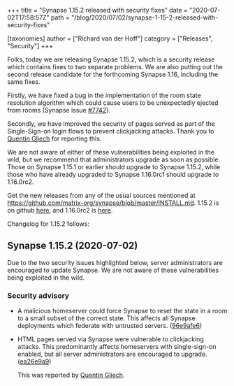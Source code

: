 +++
title = "Synapse 1.15.2 released with security fixes"
date = "2020-07-02T17:58:57Z"
path = "/blog/2020/07/02/synapse-1-15-2-released-with-security-fixes"

[taxonomies]
author = ["Richard van der Hoff"]
category = ["Releases", "Security"]
+++

Folks, today we are releasing Synapse 1.15.2, which is a security release which contains fixes to two separate problems. We are also putting out the second release candidate for the forthcoming Synapse 1.16, including the same fixes.

Firstly, we have fixed a bug in the implementation of the room state resolution algorithm which could cause users to be unexpectedly ejected from rooms (Synapse issue [#7742](https://github.com/matrix-org/synapse/issues/7742)).

Secondly, we have improved the security of pages served as part of the Single-Sign-on login flows to prevent clickjacking attacks. Thank you to [Quentin Gliech](https://sandhose.fr/) for reporting this.

We are not aware of either of these vulnerabilities being exploited in the wild, but we recommend that administrators upgrade as soon as possible. Those on Synapse 1.15.1 or earlier should upgrade to Synapse 1.15.2, while those who have already upgraded to Synapse 1.16.0rc1 should upgrade to 1.16.0rc2.

Get the new releases from any of the usual sources mentioned at https://github.com/matrix-org/synapse/blob/master/INSTALL.md. 1.15.2 is on github [here](https://github.com/matrix-org/synapse/releases/tag/v1.15.2), and 1.16.0rc2 is [here](https://github.com/matrix-org/synapse/releases/tag/v1.16.0rc2).


Changelog for 1.15.2 follows:

## Synapse 1.15.2 (2020-07-02)

Due to the two security issues highlighted below, server administrators are
encouraged to update Synapse. We are not aware of these vulnerabilities being
exploited in the wild.

### Security advisory

* A malicious homeserver could force Synapse to reset the state in a room to a
  small subset of the correct state. This affects all Synapse deployments which
  federate with untrusted servers. ([96e9afe6](https://github.com/matrix-org/synapse/commit/96e9afe62500310977dc3cbc99a8d16d3d2fa15c))
* HTML pages served via Synapse were vulnerable to clickjacking attacks. This
  predominantly affects homeservers with single-sign-on enabled, but all server
  administrators are encouraged to upgrade.  ([ea26e9a9](https://github.com/matrix-org/synapse/commit/ea26e9a98b0541fc886a1cb826a38352b7599dbe))

  This was reported by [Quentin Gliech](https://sandhose.fr/).
  

